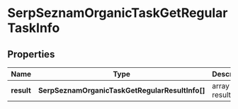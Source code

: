 # SerpSeznamOrganicTaskGetRegularTaskInfo

## Properties

| Name | Type | Description | Notes |
|------------ | ------------- | ------------- | -------------|
**result** | **SerpSeznamOrganicTaskGetRegularResultInfo[]** | array of results |[optional]|
